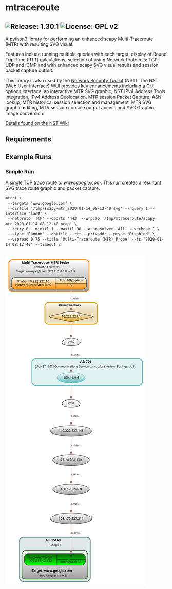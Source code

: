 # mtraceroute

![Release: 1.30.1](https://img.shields.io/badge/Release-1.30.1-blue) ![License: GPL v2](https://img.shields.io/badge/License-GPL%20v2-blue.svg)
---
A python3 library for performing an enhanced scapy Multi-Traceroute (MTR)
with resulting SVG visual.

Features include running multiple queries with each target, display of
Round Trip Time (RTT) calculations, selection of using
Network Protocols: TCP, UDP and ICMP and with enhanced scapy
SVG visual results and session packet capture output.

This library is also used by the [Network Security Toolkit](https://www.networksecuritytoolkit.org) (NST).
The NST (Web User Interface) WUI provides key enhancements including
a GUI options interface, an interactive MTR SVG graphic,
NST IPv4 Address Tools integration, IPv4 Address Geolocation,
MTR session Packet Capture, ASN lookup,
MTR historical session selection and management,
MTR SVG graphic editing, MTR session console output access
and SVG Graphic image conversion.

[Details found on the NST Wiki](http://wiki.networksecuritytoolkit.org/nstwiki/index.php/HowTo_Use_The_Scapy:_Multi-Traceroute_-_MTR)


## Requirements

## Example Runs
### Simple Run
A single TCP trace route to *www.google.com*. This run creates 
a resultant SVG trace route graphic and packet capture.

```
mtrrt \
 --targets 'www.google.com' \
 --dirfile '/tmp/scapy-mtr_2020-01-14_08-12-40.svg' --nquery 1 --interface 'lan0' \
 --netproto 'TCP' --dports '443' --wrpcap '/tmp/mtraceroute/scapy-mtr_2020-01-14_08-12-40.pcap' \
 --retry 0 --minttl 1 --maxttl 30 --asnresolver 'All' --verbose 1 \
 --stype 'Random' --dotfile --rtt --privaddr --ptype "Disabled" \
 --vspread 0.75 --title 'Multi-Traceroute (MTR) Probe' --ts '2020-01-14 08:12:40' --timeout 2
```

![Simple Run](example_runs/scapy-mtr_2020-01-14_08-29-39.svg)
---
